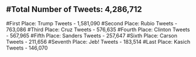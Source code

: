 #Total Number of Tweets: 4,286,712 
---
#First Place: Trump Tweets - 1,581,090
#Second Place: Rubio Tweets - 763,086
#Third Place: Cruz Tweets - 576,635
#Fourth Place: Clinton Tweets - 567,965
#Fifth Place: Sanders Tweets - 257,647
#Sixth Place: Carson Tweets - 211,656
#Seventh Place: Jeb! Tweets - 183,514
#Last Place: Kasich Tweets - 146,070
